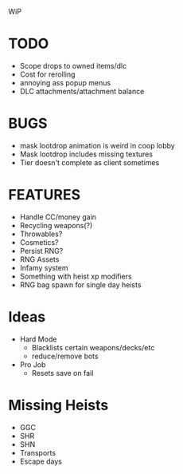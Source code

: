 WiP

# TODO

- Scope drops to owned items/dlc
- Cost for rerolling
- annoying ass popup menus
- DLC attachments/attachment balance

# BUGS

- mask lootdrop animation is weird in coop lobby
- Mask lootdrop includes missing textures
- Tier doesn't complete as client sometimes

# FEATURES

- Handle CC/money gain
- Recycling weapons(?)
- Throwables?
- Cosmetics?
- Persist RNG?
- RNG Assets
- Infamy system
- Something with heist xp modifiers
- RNG bag spawn for single day heists

# Ideas

- Hard Mode
  - Blacklists certain weapons/decks/etc
  - reduce/remove bots
- Pro Job
  - Resets save on fail

# Missing Heists

- GGC
- SHR
- SHN
- Transports
- Escape days
